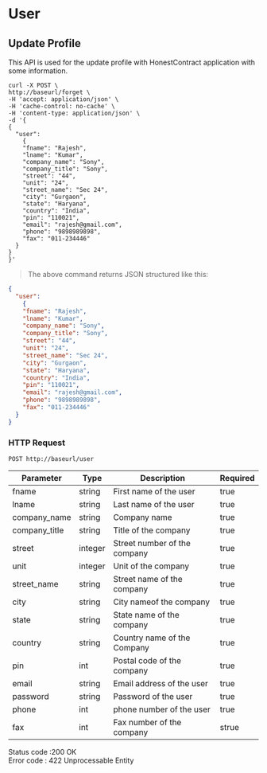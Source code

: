 # User

## Update Profile

This API is used for the update profile with HonestContract application with some information.

```shell
curl -X POST \
http://baseurl/forget \
-H 'accept: application/json' \
-H 'cache-control: no-cache' \
-H 'content-type: application/json' \
-d '{
{
  "user":
    {
    "fname": "Rajesh",
    "lname": "Kumar",
    "company_name": "Sony",
    "company_title": "Sony",
    "street": "44",
    "unit": "24",
    "street_name": "Sec 24",
    "city": "Gurgaon",
    "state": "Haryana",
    "country": "India",
    "pin": "110021",
    "email": "rajesh@gmail.com",
    "phone": "9898989898",
    "fax": "011-234446"
  }
}
}'
```


> The above command returns JSON structured like this:

```json
{
  "user":
    {
    "fname": "Rajesh",
    "lname": "Kumar",
    "company_name": "Sony",
    "company_title": "Sony",
    "street": "44",
    "unit": "24",
    "street_name": "Sec 24",
    "city": "Gurgaon",
    "state": "Haryana",
    "country": "India",
    "pin": "110021",
    "email": "rajesh@gmail.com",
    "phone": "9898989898",
    "fax": "011-234446"
  }
}
```


### HTTP Request

`POST http://baseurl/user`


Parameter | Type    | Description | Required
--------- | ------- | ----------- | -----------
fname     | string | First name of the user | true
lname     | string  | Last name of the user | true
company_name| string | Company name          | true
company_title| string | Title of the company  | true
street    |integer     | Street number of the company |true
unit      | integer    | Unit of the company |true
street_name | string  | Street name of the company |true 
city      |  string | City nameof the company | true
state     |  string | State name of the company  | true
country   | string  | Country name of the Company | true
pin       |  int    | Postal code of the company | true
email     | string  | Email address of the user | true
password  |  string | Password of the user | true
phone     |  int    | phone number of the user | true
fax       | int     | Fax number of the company |strue


<aside class="success">Status code :200 OK </aside>
<aside class="warning">Error code : 422 Unprocessable Entity</aside>

